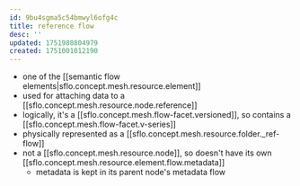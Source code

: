 ```yaml
---
id: 9bu4sgma5c54bmwyl6ofg4c
title: reference flow
desc: ''
updated: 1751988804979
created: 1751001012190
---
```


- one of the [[semantic flow elements|sflo.concept.mesh.resource.element]]
- used for attaching data to a [[sflo.concept.mesh.resource.node.reference]]
- logically, it's a [[sflo.concept.mesh.flow-facet.versioned]], so contains a [[sflo.concept.mesh.flow-facet.v-series]]
- physically represented as a [[sflo.concept.mesh.resource.folder._ref-flow]]
- not a [[sflo.concept.mesh.resource.node]], so doesn't have its own [[sflo.concept.mesh.resource.element.flow.metadata]]
  - metadata is kept in its parent node's metadata flow
